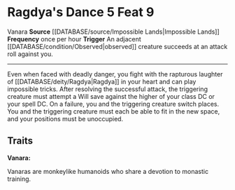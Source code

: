 ﻿---
actions: '[reaction]'
feat: Ragdya's Dance
frequency: once per hour
id: '4014'
level: '9'
name: Ragdya's Dance
rarity: Common
source: '[[DATABASE/source/Impossible Lands|Impossible Lands]]'
trait:
- '[[DATABASE/trait/Vanara|Vanara]]'
trigger: An adjacent [[DATABASE/condition/Observed|observed]] creature succeeds at
  an attackroll against you.
type: Feat

---
# Ragdya's Dance <span class="action-icon">5</span> <span class="item-type">Feat 9</span>

<span class="item-trait">Vanara</span>
**Source** [[DATABASE/source/Impossible Lands|Impossible Lands]]
**Frequency** once per hour
**Trigger** An adjacent [[DATABASE/condition/Observed|observed]] creature succeeds at an attack roll against you.

---
Even when faced with deadly danger, you fight with the rapturous laughter of [[DATABASE/deity/Ragdya|Ragdya]] in your heart and can play impossible tricks. After resolving the successful attack, the triggering creature must attempt a Will save against the higher of your class DC or your spell DC. On a failure, you and the triggering creature switch places. You and the triggering creature must each be able to fit in the new space, and your positions must be unoccupied.

## Traits

**Vanara:**

Vanaras are monkeylike humanoids who share a devotion to monastic training.